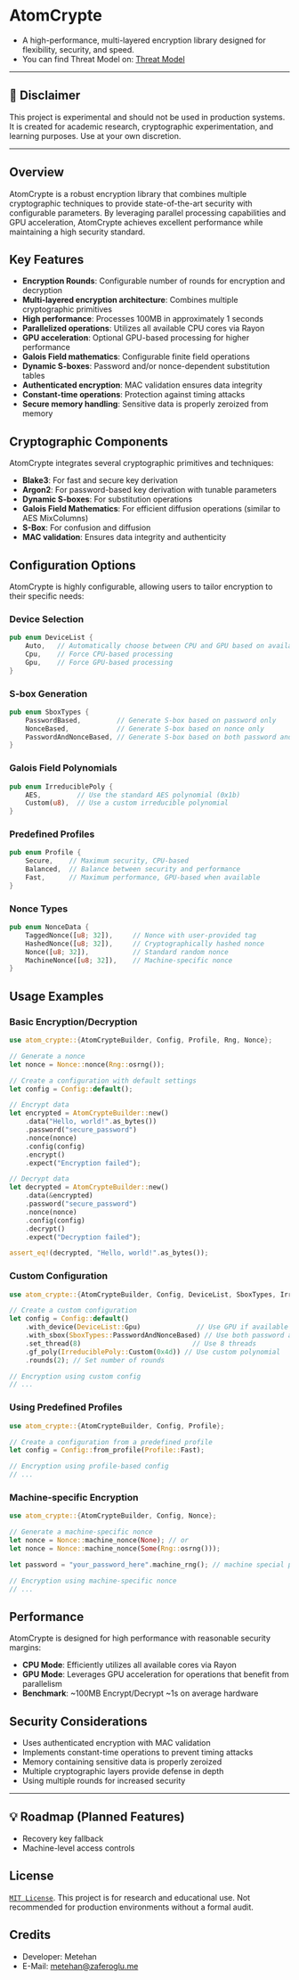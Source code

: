 # AtomCrypte

- A high-performance, multi-layered encryption library designed for flexibility, security, and speed.
- You can find Threat Model on: [Threat Model](atomcrypte_threat_model.md)

---

## 🚧 Disclaimer
This project is experimental and should not be used in production systems. It is created for academic research, cryptographic experimentation, and learning purposes. Use at your own discretion.

---

## Overview

AtomCrypte is a robust encryption library that combines multiple cryptographic techniques to provide state-of-the-art security with configurable parameters. By leveraging parallel processing capabilities and GPU acceleration, AtomCrypte achieves excellent performance while maintaining a high security standard.

## Key Features

- **Encryption Rounds**: Configurable number of rounds for encryption and decryption
- **Multi-layered encryption architecture**: Combines multiple cryptographic primitives
- **High performance**: Processes 100MB in approximately 1 seconds
- **Parallelized operations**: Utilizes all available CPU cores via Rayon
- **GPU acceleration**: Optional GPU-based processing for higher performance
- **Galois Field mathematics**: Configurable finite field operations
- **Dynamic S-boxes**: Password and/or nonce-dependent substitution tables
- **Authenticated encryption**: MAC validation ensures data integrity
- **Constant-time operations**: Protection against timing attacks
- **Secure memory handling**: Sensitive data is properly zeroized from memory

## Cryptographic Components

AtomCrypte integrates several cryptographic primitives and techniques:

- **Blake3**: For fast and secure key derivation
- **Argon2**: For password-based key derivation with tunable parameters
- **Dynamic S-boxes**: For substitution operations
- **Galois Field Mathematics**: For efficient diffusion operations (similar to AES MixColumns)
- **S-Box**: For confusion and diffusion
- **MAC validation**: Ensures data integrity and authenticity

## Configuration Options

AtomCrypte is highly configurable, allowing users to tailor encryption to their specific needs:

### Device Selection
```rust
pub enum DeviceList {
    Auto,   // Automatically choose between CPU and GPU based on availability
    Cpu,    // Force CPU-based processing
    Gpu,    // Force GPU-based processing
}
```

### S-box Generation
```rust
pub enum SboxTypes {
    PasswordBased,         // Generate S-box based on password only
    NonceBased,            // Generate S-box based on nonce only
    PasswordAndNonceBased, // Generate S-box based on both password and nonce
}
```

### Galois Field Polynomials
```rust
pub enum IrreduciblePoly {
    AES,         // Use the standard AES polynomial (0x1b)
    Custom(u8),  // Use a custom irreducible polynomial
}
```

### Predefined Profiles
```rust
pub enum Profile {
    Secure,    // Maximum security, CPU-based
    Balanced,  // Balance between security and performance
    Fast,      // Maximum performance, GPU-based when available
}
```

### Nonce Types
```rust
pub enum NonceData {
    TaggedNonce([u8; 32]),     // Nonce with user-provided tag
    HashedNonce([u8; 32]),     // Cryptographically hashed nonce
    Nonce([u8; 32]),           // Standard random nonce
    MachineNonce([u8; 32]),    // Machine-specific nonce
}
```

## Usage Examples

### Basic Encryption/Decryption

```rust
use atom_crypte::{AtomCrypteBuilder, Config, Profile, Rng, Nonce};

// Generate a nonce
let nonce = Nonce::nonce(Rng::osrng());

// Create a configuration with default settings
let config = Config::default();

// Encrypt data
let encrypted = AtomCrypteBuilder::new()
    .data("Hello, world!".as_bytes())
    .password("secure_password")
    .nonce(nonce)
    .config(config)
    .encrypt()
    .expect("Encryption failed");

// Decrypt data
let decrypted = AtomCrypteBuilder::new()
    .data(&encrypted)
    .password("secure_password")
    .nonce(nonce)
    .config(config)
    .decrypt()
    .expect("Decryption failed");

assert_eq!(decrypted, "Hello, world!".as_bytes());
```

### Custom Configuration

```rust
use atom_crypte::{AtomCrypteBuilder, Config, DeviceList, SboxTypes, IrreduciblePoly};

// Create a custom configuration
let config = Config::default()
    .with_device(DeviceList::Gpu)              // Use GPU if available
    .with_sbox(SboxTypes::PasswordAndNonceBased) // Use both password and nonce for S-box
    .set_thread(8)                            // Use 8 threads
    .gf_poly(IrreduciblePoly::Custom(0x4d)) // Use custom polynomial
    .rounds(2); // Set number of rounds

// Encryption using custom config
// ...
```

### Using Predefined Profiles

```rust
use atom_crypte::{AtomCrypteBuilder, Config, Profile};

// Create a configuration from a predefined profile
let config = Config::from_profile(Profile::Fast);

// Encryption using profile-based config
// ...
```

### Machine-specific Encryption

```rust
use atom_crypte::{AtomCrypteBuilder, Config, Nonce};

// Generate a machine-specific nonce
let nonce = Nonce::machine_nonce(None); // or
let nonce = Nonce::machine_nonce(Some(Rng::osrng()));

let password = "your_password_here".machine_rng(); // machine special password

// Encryption using machine-specific nonce
// ...
```

## Performance

AtomCrypte is designed for high performance with reasonable security margins:

- **CPU Mode**: Efficiently utilizes all available cores via Rayon
- **GPU Mode**: Leverages GPU acceleration for operations that benefit from parallelism
- **Benchmark**: ~100MB Encrypt/Decrypt ~1s on average hardware

## Security Considerations

- Uses authenticated encryption with MAC validation
- Implements constant-time operations to prevent timing attacks
- Memory containing sensitive data is properly zeroized
- Multiple cryptographic layers provide defense in depth
- Using multiple rounds for increased security

---

## 💡 Roadmap (Planned Features)

- Recovery key fallback
- Machine-level access controls

## License

[`MIT License`](LICENSE). This project is for research and educational use. Not recommended for production environments without a formal audit.

## Credits

- Developer: Metehan
- E-Mail: metehan@zaferoglu.me
